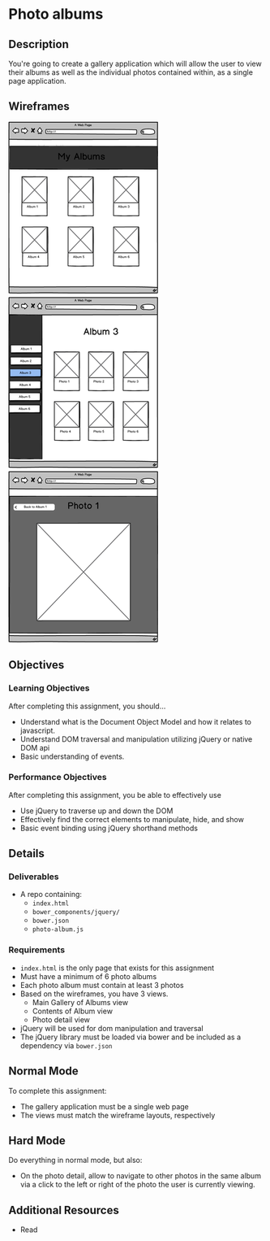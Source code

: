 # Photo albums

## Description
You're going to create a gallery application which will allow the user to view their albums as well as the individual photos contained within, as a single page application.

## Wireframes

![Wireframes](assets/photo-album.png)

## Objectives

### Learning Objectives

After completing this assignment, you should…

* Understand what is the Document Object Model and how it relates to javascript.
* Understand DOM traversal and manipulation utilizing jQuery or native DOM api
* Basic understanding of events.

### Performance Objectives

After completing this assignment, you be able to effectively use

* Use jQuery to traverse up and down the DOM
* Effectively find the correct elements to manipulate, hide, and show
* Basic event binding using jQuery shorthand methods


## Details

### Deliverables

* A repo containing:
  * `index.html`
  * `bower_components/jquery/`
  * `bower.json`
  * `photo-album.js`

### Requirements

* `index.html` is the only page that exists for this assignment
* Must have a minimum of 6 photo albums
* Each photo album must contain at least 3 photos
* Based on the wireframes, you have 3 views.
  - Main Gallery of Albums view
  - Contents of Album view
  - Photo detail view
* jQuery will be used for dom manipulation and traversal
* The jQuery library must be loaded via bower and be included as a dependency via  `bower.json`

## Normal Mode

To complete this assignment:

- The gallery application must be a single web page
- The views must match the wireframe layouts, respectively


## Hard Mode

Do everything in normal mode, but also:

- On the photo detail, allow to navigate to other photos in the same album via a click to the left or right of the photo the user is currently viewing.


## Additional Resources

* Read []()
